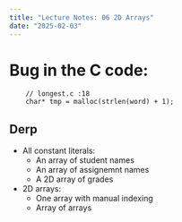 ```yaml
---
title: "Lecture Notes: 06 2D Arrays"
date: "2025-02-03"
---
```


# Bug in the C code:

```
    // longest.c :18
    char* tmp = malloc(strlen(word) + 1);
```


## Derp

 - All constant literals:
   - An array of student names
   - An array of assignemnt names
   - A 2D array of grades
 - 2D arrays:
   - One array with manual indexing
   - Array of arrays
   
 
